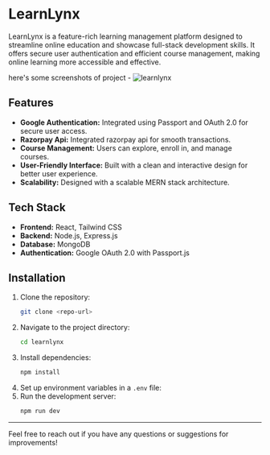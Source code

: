 # LearnLynx

LearnLynx is a feature-rich learning management platform designed to streamline online education and showcase full-stack development skills. It offers secure user authentication and efficient course management, making online learning more accessible and effective.

here's some screenshots of project -
![learnlynx](https://github.com/user-attachments/assets/86efcd44-a175-4fd4-bc1a-849718c3779a)


## Features
- **Google Authentication:** Integrated using Passport and OAuth 2.0 for secure user access.
- **Razorpay Api:** Integrated razorpay api for smooth transactions.
- **Course Management:** Users can explore, enroll in, and manage courses.
- **User-Friendly Interface:** Built with a clean and interactive design for better user experience.
- **Scalability:** Designed with a scalable MERN stack architecture.

## Tech Stack
- **Frontend:** React, Tailwind CSS
- **Backend:** Node.js, Express.js
- **Database:** MongoDB
- **Authentication:** Google OAuth 2.0 with Passport.js

## Installation
1. Clone the repository:
   ```bash
   git clone <repo-url>
   ```
2. Navigate to the project directory:
   ```bash
   cd learnlynx
   ```
3. Install dependencies:
   ```bash
   npm install
   ```
4. Set up environment variables in a `.env` file:
5. Run the development server:
   ```bash
   npm run dev
   ```

---

Feel free to reach out if you have any questions or suggestions for improvements!
